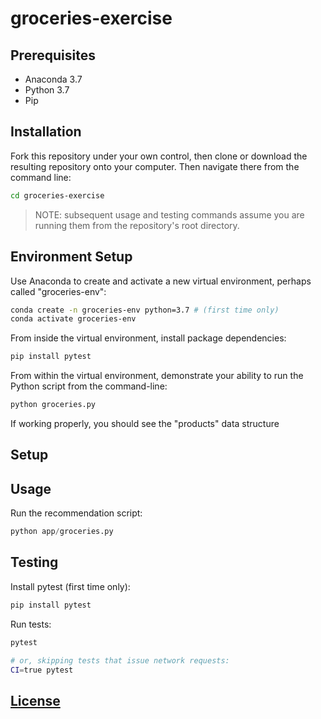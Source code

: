 # groceries-exercise


## Prerequisites

  + Anaconda 3.7
  + Python 3.7
  + Pip

## Installation

Fork this repository under your own control, then clone or download the resulting repository onto your computer. Then navigate there from the command line:

```sh
cd groceries-exercise
```

> NOTE: subsequent usage and testing commands assume you are running them from the repository's root directory.

## Environment Setup

Use Anaconda to create and activate a new virtual environment, perhaps called "groceries-env":

```sh
conda create -n groceries-env python=3.7 # (first time only)
conda activate groceries-env
```

From inside the virtual environment, install package dependencies:

```sh
pip install pytest
```
From within the virtual environment, demonstrate your ability to run the Python script from the command-line:

```sh
python groceries.py
```
If working properly, you should see the "products" data structure 

## Setup



## Usage

Run the recommendation script:

```py
python app/groceries.py
```

## Testing

Install pytest (first time only):

```sh
pip install pytest
```

Run tests:

```sh
pytest

# or, skipping tests that issue network requests:
CI=true pytest
```

## [License](/LICENSE.md)
